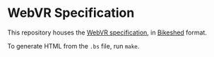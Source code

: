 WebVR Specification
===================

This repository houses the [WebVR specification](https://mozvr.github.io/webvr-spec/), in [Bikeshed](https://github.com/tabatkins/bikeshed) format.

To generate HTML from the `.bs` file, run `make`.
